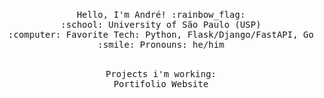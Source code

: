 <p align="center">
  <br>
  <samp>
    Hello, I'm André! :rainbow_flag:<br>
    :school: University of São Paulo (USP)<br>
    :computer: Favorite Tech: Python, Flask/Django/FastAPI, Go <br>
    :smile: Pronouns: he/him <br>
  </samp>
</p>

<p align="center">
  <br>
  <samp>
    Projects i'm working: <br>
    Portifolio Website<br>
  </samp>
</p>
